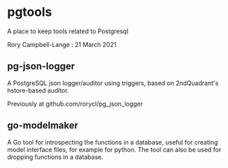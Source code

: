 # pgtools

A place to keep tools related to Postgresql

Rory Campbell-Lange : 21 March 2021

## pg-json-logger

A PostgreSQL json logger/auditor using triggers, based on 2ndQuadrant's
hstore-based auditor.

Previously at github.com/rorycl/pg_json_logger

## go-modelmaker

A Go tool for introspecting the functions in a database, useful for
creating model interface files, for example for python. The tool can
also be used for dropping functions in a database.

